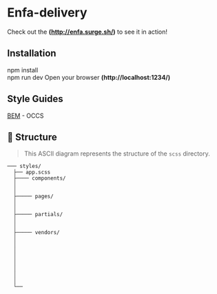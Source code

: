 # Enfa-delivery
Check out the **(http://enfa.surge.sh/)** to see it in action!

## Installation
npm install <br>
npm run dev 
Open your browser  **(http://localhost:1234/)**  


## Style Guides
[BEM](https://csswizardry.com/2013/01/mindbemding-getting-your-head-round-bem-syntax/) - OCCS

## 📁 Structure

> This ASCII diagram represents the structure of the ```scss``` directory.

```
─── styles/
  ├── app.scss
  ├──── components/
  │
  │
  ├───── pages/
  │ 
  │ 
  ├───── partials/
  │
  │ 
  ├───── vendors/
  │ 
  │
  │ 
  │   
  │   
  │   
  │   
  │
  └── 
    
